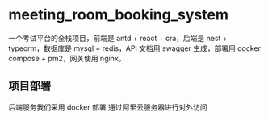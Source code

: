 # meeting_room_booking_system

一个考试平台的全栈项目，前端是 antd + react + cra，后端是 nest + typeorm，数据库是 mysql + redis，API 文档用 swagger 生成，部署用 docker compose + pm2，网关使用 nginx。

## 项目部署

后端服务我们采用 docker 部署,通过阿里云服务器进行对外访问
